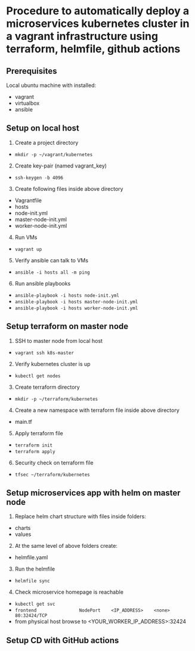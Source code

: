 # Procedure to automatically deploy a microservices kubernetes cluster in a vagrant infrastructure using terraform, helmfile, github actions

## Prerequisites
Local ubuntu machine with installed:
- vagrant
- virtualbox
- ansible

## Setup on local host

1. Create a project directory
- `mkdir -p ~/vagrant/kubernetes`

2. Create key-pair (named vagrant_key)
- `ssh-keygen -b 4096`

3. Create following files inside above directory
- Vagrantfile
- hosts
- node-init.yml
- master-node-init.yml
- worker-node-init.yml

4. Run VMs
- `vagrant up`

5. Verify ansible can talk to VMs
- `ansible -i hosts all -m ping`

6. Run ansible playbooks
- `ansible-playbook -i hosts node-init.yml`
- `ansible-playbook -i hosts master-node-init.yml`
- `ansible-playbook -i hosts worker-node-init.yml`

## Setup terraform on master node

1. SSH to master node from local host
- `vagrant ssh k8s-master`

2. Verify kubernetes cluster is up
- `kubectl get nodes`

3. Create terraform directory
- `mkdir -p ~/terraform/kubernetes`

4. Create a new namespace with terraform file inside above directory
- main.tf

5. Apply terraform file
- `terraform init`
- `terraform apply`

6. Security check on terraform file
- `tfsec ~/terraform/kubernetes`

## Setup microservices app with helm on master node

1. Replace helm chart structure with files inside folders:
- charts
- values

2. At the same level of above folders create:
- helmfile.yaml

3. Run the helmfile
- `helmfile sync`

4. Check microservice homepage is reachable
- `kubectl get svc`
- `frontend                NodePort    <IP_ADDRESS>    <none>        80:32424/TCP`
- from physical host browse to <YOUR_WORKER_IP_ADDRESS>:32424

## Setup CD with GitHub actions
